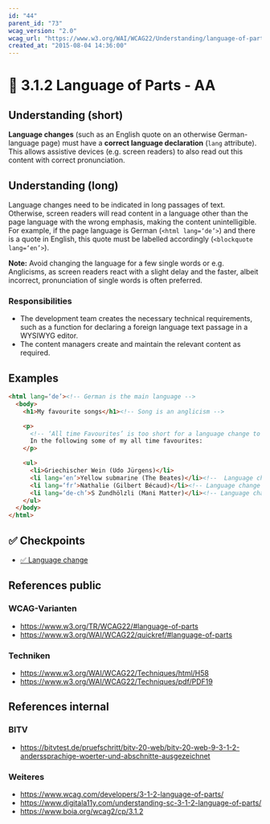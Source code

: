 ```yaml
---
id: "44"
parent_id: "73"
wcag_version: "2.0"
wcag_url: "https://www.w3.org/WAI/WCAG22/Understanding/language-of-parts.html"
created_at: "2015-08-04 14:36:00"
---
```


# 📜 3.1.2 Language of Parts - AA

## Understanding (short)

**Language changes** (such as an English quote on an otherwise German-language page) must have a **correct language declaration** (`lang` attribute). This allows assistive devices (e.g. screen readers) to also read out this content with correct pronunciation.

## Understanding (long)

Language changes need to be indicated in long passages of text. Otherwise, screen readers will read content in a language other than the page language with the wrong emphasis, making the content unintelligible. For example, if the page language is German (`<html lang=‘de’>`) and there is a quote in English, this quote must be labelled accordingly (`<blockquote lang=‘en’>`).

**Note:** Avoid changing the language for a few single words or e.g. Anglicisms, as screen readers react with a slight delay and the faster, albeit incorrect, pronunciation of single words is often preferred.

### Responsibilities

- The development team creates the necessary technical requirements, such as a function for declaring a foreign language text passage in a WYSIWYG editor.
- The content managers create and maintain the relevant content as required.

## Examples

```html
<html lang=‘de’><!-- German is the main language -->
  <body>
    <h1>My favourite songs</h1><!-- Song is an anglicism -->

    <p>
      <!-- ‘All time Favourites’ is too short for a language change to be appropriate -->
      In the following some of my all time favourites:
    </p>

    <ul>
      <li>Griechischer Wein (Udo Jürgens)</li>
      <li lang=‘en’>Yellow submarine (The Beates)</li><!--  Language change to English -->
      <li lang=‘fr’>Nathalie (Gilbert Bécaud)</li><!-- Language change to French -->
      <li lang=‘de-ch’>S Zundhölzli (Mani Matter)</li><!-- Language change to Swiss German -->
    </ul>
  </body>
</html>
```

## ✅ Checkpoints

- [✅ Language change](language-change)

## References public

### WCAG-Varianten
- <https://www.w3.org/TR/WCAG22/#language-of-parts>
- <https://www.w3.org/WAI/WCAG22/quickref/#language-of-parts>

### Techniken
- <https://www.w3.org/WAI/WCAG22/Techniques/html/H58>
- <https://www.w3.org/WAI/WCAG22/Techniques/pdf/PDF19>

## References internal

### BITV
- <https://bitvtest.de/pruefschritt/bitv-20-web/bitv-20-web-9-3-1-2-anderssprachige-woerter-und-abschnitte-ausgezeichnet>

### Weiteres
- <https://www.wcag.com/developers/3-1-2-language-of-parts/>
- <https://www.digitala11y.com/understanding-sc-3-1-2-language-of-parts/>
- <https://www.boia.org/wcag2/cp/3.1.2>